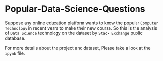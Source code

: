 # Popular-Data-Science-Questions

Suppose any online education platform wants to know the popular `Computer Technology` in recent years to make their new course. So this is the analysis of `Data Science` technology on the dataset by `Stack Exchange` public database.

For more details about the project and dataset, Please take a look at the `ipynb` file.
